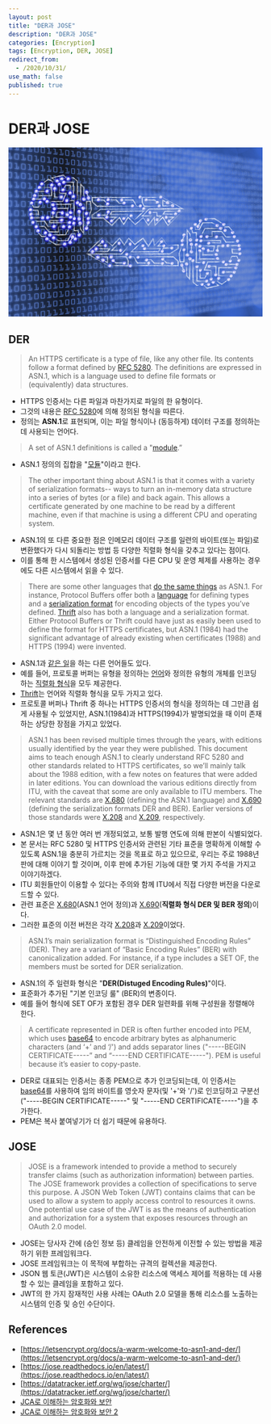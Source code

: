 ```yaml
---
layout: post
title: "DER과 JOSE"
description: "DER과 JOSE"
categories: [Encryption]
tags: [Encryption, DER, JOSE]
redirect_from:
  - /2020/10/31/
use_math: false
published: true
---
```


# DER과 JOSE

<img src="/assets/images/posts/logos/encryption.jpg">

## DER

> An HTTPS certificate is a type of file, like any other file. Its contents follow a format defined by [RFC 5280](https://tools.ietf.org/html/rfc5280). The definitions are expressed in ASN.1, which is a language used to define file formats or (equivalently) data structures.

- HTTPS 인증서는 다른 파일과 마찬가지로 파일의 한 유형이다.
- 그것의 내용은 [RFC 5280](https://tools.ietf.org/html/rfc5280)에 의해 정의된 형식을 따른다.
- 정의는 **ASN.1**로 표현되며, 이는 파일 형식이나 (동등하게) 데이터 구조를 정의하는 데 사용되는 언어다.

> A set of ASN.1 definitions is called a "[module](https://www.obj-sys.com/asn1tutorial/node6.html).”

- ASN.1 정의의 집합을 "[모듈](https://www.obj-sys.com/asn1tutorial/node6.html)"이라고 한다.

> The other important thing about ASN.1 is that it comes with a variety of serialization formats-- ways to turn an in-memory data structure into a series of bytes (or a file) and back again. This allows a certificate generated by one machine to be read by a different machine, even if that machine is using a different CPU and operating system.

- ASN.1의 또 다른 중요한 점은 인메모리 데이터 구조를 일련의 바이트(또는 파일)로 변환했다가 다시 되돌리는 방법 등 다양한 직렬화 형식을 갖추고 있다는 점이다.
- 이를 통해 한 시스템에서 생성된 인증서를 다른 CPU 및 운영 체제를 사용하는 경우에도 다른 시스템에서 읽을 수 있다.

> There are some other languages that [do the same things](https://en.wikipedia.org/wiki/Interface_description_language) as ASN.1. For instance, Protocol Buffers offer both a [language](https://developers.google.com/protocol-buffers/docs/proto3) for defining types and a [serialization format](https://developers.google.com/protocol-buffers/docs/encoding) for encoding objects of the types you’ve defined. [Thrift](https://thrift.apache.org/) also has both a language and a serialization format. Either Protocol Buffers or Thrift could have just as easily been used to define the format for HTTPS certificates, but ASN.1 (1984) had the significant advantage of already existing when certificates (1988) and HTTPS (1994) were invented.

- ASN.1과 [같은 일](https://en.wikipedia.org/wiki/Interface_description_language)을 하는 다른 언어들도 있다.
- 예를 들어, 프로토콜 버퍼는 유형을 정의하는 [언어](https://developers.google.com/protocol-buffers/docs/proto3)와 정의한 유형의 개체를 인코딩하는 [직렬화 형식](https://developers.google.com/protocol-buffers/docs/encoding)을 모두 제공한다.
- [Thrift](https://thrift.apache.org/)는 언어와 직렬화 형식을 모두 가지고 있다.
- 프로토콜 버퍼나 Thrift 중 하나는 HTTPS 인증서의 형식을 정의하는 데 그만큼 쉽게 사용될 수 있었지만, ASN.1(1984)과 HTTPS(1994)가 발명되었을 때 이미 존재하는 상당한 장점을 가지고 있었다.

> ASN.1 has been revised multiple times through the years, with editions usually identified by the year they were published. This document aims to teach enough ASN.1 to clearly understand RFC 5280 and other standards related to HTTPS certificates, so we’ll mainly talk about the 1988 edition, with a few notes on features that were added in later editions. You can download the various editions directly from ITU, with the caveat that some are only available to ITU members. The relevant standards are [X.680](https://www.itu.int/rec/T-REC-X.680) (defining the ASN.1 language) and [X.690](https://www.itu.int/rec/T-REC-X.690) (defining the serialization formats DER and BER). Earlier versions of those standards were [X.208](https://www.itu.int/rec/T-REC-X.208/en) and [X.209](https://www.itu.int/rec/T-REC-X.209/en), respectively.

- ASN.1은 몇 년 동안 여러 번 개정되었고, 보통 발행 연도에 의해 판본이 식별되었다.
- 본 문서는 RFC 5280 및 HTTPS 인증서와 관련된 기타 표준을 명확하게 이해할 수 있도록 ASN.1을 충분히 가르치는 것을 목표로 하고 있으므로, 우리는 주로 1988년 판에 대해 이야기 할 것이며, 이후 판에 추가된 기능에 대한 몇 가지 주석을 가지고 이야기하겠다.
- ITU 회원들만이 이용할 수 있다는 주의와 함께 ITU에서 직접 다양한 버전을 다운로드할 수 있다.
- 관련 표준은 [X.680](https://www.itu.int/rec/T-REC-X.680)(ASN.1 언어 정의)과 [X.690](https://www.itu.int/rec/T-REC-X.690)(**직렬화 형식 DER 및 BER 정의**)이다.
- 그러한 표준의 이전 버전은 각각 [X.208](https://www.itu.int/rec/T-REC-X.208/en)과 [X.209](https://www.itu.int/rec/T-REC-X.209/en)이었다.

> ASN.1’s main serialization format is “Distinguished Encoding Rules” (DER). They are a variant of “Basic Encoding Rules” (BER) with canonicalization added. For instance, if a type includes a SET OF, the members must be sorted for DER serialization.

- ASN.1의 주 일련화 형식은 "**DER(Distuged Encoding Rules)**"이다.
- 표준화가 추가된 "기본 인코딩 룰" (BER)의 변종이다.
- 예를 들어 형식에 SET OF가 포함된 경우 DER 일련화를 위해 구성원을 정렬해야 한다.

> A certificate represented in DER is often further encoded into PEM, which uses [base64](https://en.wikipedia.org/wiki/Base64) to encode arbitrary bytes as alphanumeric characters (and ‘+’ and ‘/') and adds separator lines ("-----BEGIN CERTIFICATE-----” and “-----END CERTIFICATE-----"). PEM is useful because it’s easier to copy-paste.

- DER로 대표되는 인증서는 종종 PEM으로 추가 인코딩되는데, 이 인증서는 [base64](https://en.wikipedia.org/wiki/Base64)를 사용하여 임의 바이트를 영숫자 문자(및 '+'와 '/')로 인코딩하고 구분선("-----BEGIN CERTIFICATE-----" 및 "-----END CERTIFICATE-----")을 추가한다.
- PEM은 복사 붙여넣기가 더 쉽기 때문에 유용하다.

## JOSE

> JOSE is a framework intended to provide a method to securely transfer claims (such as authorization information) between parties. The JOSE framework provides a collection of specifications to serve this purpose. A JSON Web Token (JWT) contains claims that can be used to allow a system to apply access control to resources it owns. One potential use case of the JWT is as the means of authentication and authorization for a system that exposes resources through an OAuth 2.0 model.

- JOSE는 당사자 간에 (승인 정보 등) 클레임을 안전하게 이전할 수 있는 방법을 제공하기 위한 프레임워크다.
- JOSE 프레임워크는 이 목적에 부합하는 규격의 컬렉션을 제공한다.
- JSON 웹 토큰(JWT)은 시스템이 소유한 리소스에 액세스 제어를 적용하는 데 사용할 수 있는 클레임을 포함하고 있다.
- JWT의 한 가지 잠재적인 사용 사례는 OAuth 2.0 모델을 통해 리소스를 노출하는 시스템의 인증 및 승인 수단이다.

## References

- [https://letsencrypt.org/docs/a-warm-welcome-to-asn1-and-der/](https://letsencrypt.org/docs/a-warm-welcome-to-asn1-and-der/)
- [https://jose.readthedocs.io/en/latest/](https://jose.readthedocs.io/en/latest/)
- [https://datatracker.ietf.org/wg/jose/charter/](https://datatracker.ietf.org/wg/jose/charter/)
- [JCA로 이해하는 암호화와 보안](https://d2.naver.com/helloworld/197937)
- [JCA로 이해하는 암호화와 보안 2](https://d2.naver.com/helloworld/227016)
